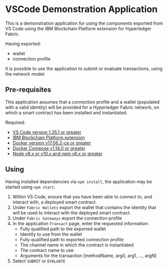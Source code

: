 # VSCode Demonstration Application
This is a demonstration application for using the components exported from VS Code using the IBM Blockchain Platform extension for Hyperledger Fabric.

Having exported:
 - wallet
 - connection profile

It is possible to use the application to submit or evaluate transactions, using the network model.

## Pre-requisites

This application assumes that a connection profile and a wallet (populated with a valid identity) will be provided for a Hyperledger Fabric network, on which a smart contract has been installed and instantiated.

Required:
- [VS Code version 1.35.1 or greater](https://code.visualstudio.com/)
- [IBM Blockchain Platform extension](https://marketplace.visualstudio.com/items?itemName=IBMBlockchain.ibm-blockchain-platform)
- [Docker version v17.06.2-ce or greater](https://docs.docker.com/install/)
- [Docker Compose v1.14.0 or greater](https://docs.docker.com/compose/install/)
- [Node v8.x or v10.x and npm v6.x or greater](https://nodejs.org/en/download/)

## Using

Having installed dependencies via `npm install`, the application may be started using `npm start`.

1) Within VS Code, ensure that you have been able to connect to, and interact with, a deployed smart contract.
2) Under `Fabric Wallets` export the wallet that contains the identity that will be used to interact with the deployed smart contract.
3) Under `Fabric Gateways` export the connection profile
4) In the application `Transact` page, enter the requested information:
	- Fully qualified path to the exported wallet
	- Identity to use from the wallet
	- Fully qualified path to exported connection profile
	- The channel name in which the contract is instantiated
	- The contract name to use
	- Arguments for the transaction [methodName, arg0, arg1, ..., argN]
5) Select `SUBMIT` or `EVALUATE`